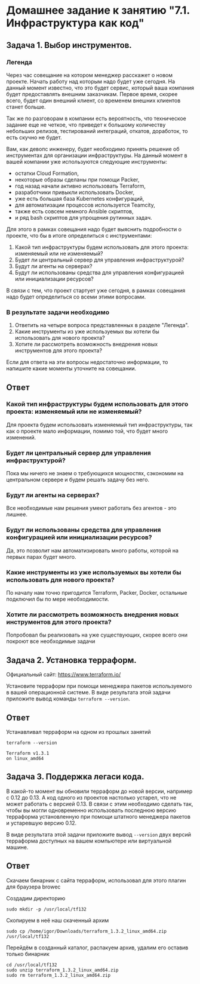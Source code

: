 # Домашнее задание к занятию "7.1. Инфраструктура как код"

## Задача 1. Выбор инструментов. 
 
### Легенда
 
Через час совещание на котором менеджер расскажет о новом проекте. Начать работу над которым надо 
будет уже сегодня. 
На данный момент известно, что это будет сервис, который ваша компания будет предоставлять внешним заказчикам.
Первое время, скорее всего, будет один внешний клиент, со временем внешних клиентов станет больше.

Так же по разговорам в компании есть вероятность, что техническое задание еще не четкое, что приведет к большому
количеству небольших релизов, тестирований интеграций, откатов, доработок, то есть скучно не будет.  
   
Вам, как девопс инженеру, будет необходимо принять решение об инструментах для организации инфраструктуры.
На данный момент в вашей компании уже используются следующие инструменты: 
- остатки Сloud Formation, 
- некоторые образы сделаны при помощи Packer,
- год назад начали активно использовать Terraform, 
- разработчики привыкли использовать Docker, 
- уже есть большая база Kubernetes конфигураций, 
- для автоматизации процессов используется Teamcity, 
- также есть совсем немного Ansible скриптов, 
- и ряд bash скриптов для упрощения рутинных задач.  

Для этого в рамках совещания надо будет выяснить подробности о проекте, что бы в итоге определиться с инструментами:

1. Какой тип инфраструктуры будем использовать для этого проекта: изменяемый или не изменяемый?
1. Будет ли центральный сервер для управления инфраструктурой?
1. Будут ли агенты на серверах?
1. Будут ли использованы средства для управления конфигурацией или инициализации ресурсов? 
 
В связи с тем, что проект стартует уже сегодня, в рамках совещания надо будет определиться со всеми этими вопросами.

### В результате задачи необходимо

1. Ответить на четыре вопроса представленных в разделе "Легенда". 
1. Какие инструменты из уже используемых вы хотели бы использовать для нового проекта? 
1. Хотите ли рассмотреть возможность внедрения новых инструментов для этого проекта? 

Если для ответа на эти вопросы недостаточно информации, то напишите какие моменты уточните на совещании.

## Ответ

### Какой тип инфраструктуры будем использовать для этого проекта: изменяемый или не изменяемый?

Для проекта будем использовать изменяемый тип инфраструктуры, так как о проекте мало информации, помимо той, что будет много изменений.

### Будет ли центральный сервер для управления инфраструктурой?

Пока мы ничего не знаем о требующихся мощностях, сэкономим на центральном сервере и будем решать задачу без него.

### Будут ли агенты на серверах?

Все необходимые нам решения умеют работать без агентов - это лишнее.

### Будут ли использованы средства для управления конфигурацией или инициализации ресурсов? 

Да, это позволит нам автоматизировать много работы, которой на первых парах будет много.

### Какие инструменты из уже используемых вы хотели бы использовать для нового проекта? 

По началу нам точно пригодится Terraform, Packer, Docker, остальные подключил бы по мере необходимости.

### Хотите ли рассмотреть возможность внедрения новых инструментов для этого проекта? 

Попробовал бы реализовать на уже существующих, скорее всего они покроют все необходимые задачи


## Задача 2. Установка терраформ. 

Официальный сайт: https://www.terraform.io/

Установите терраформ при помощи менеджера пакетов используемого в вашей операционной системе.
В виде результата этой задачи приложите вывод команды `terraform --version`.

## Ответ

Устанавливал терраформ на одном из прошлых занятий
```
terraform --version
```
```
Terraform v1.3.1
on linux_amd64
```


## Задача 3. Поддержка легаси кода. 

В какой-то момент вы обновили терраформ до новой версии, например с 0.12 до 0.13. 
А код одного из проектов настолько устарел, что не может работать с версией 0.13. 
В связи с этим необходимо сделать так, чтобы вы могли одновременно использовать последнюю версию терраформа установленную при помощи
штатного менеджера пакетов и устаревшую версию 0.12. 

В виде результата этой задачи приложите вывод `--version` двух версий терраформа доступных на вашем компьютере 
или виртуальной машине.

## Ответ

Скачаем бинарник с сайта терраформ, использовал для этого плагин для браузера browec

Создадим директорию
```
sudo mkdir -p /usr/local/tf132
```
Скопируем в неё наш скаченный архим
```
sudo cp /home/igor/Downloads/terraform_1.3.2_linux_amd64.zip /usr/local/tf132
```


Перейдём в созданный каталог, распакуем архив, удалим его оставив только бинарник
```
cd /usr/local/tf132
sudo unzip terraform_1.3.2_linux_amd64.zip
sudo rm terraform_1.3.2_linux_amd64.zip
```
